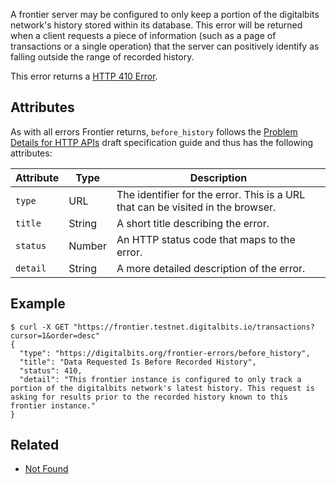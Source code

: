 A frontier server may be configured to only keep a portion of the digitalbits network's history stored
within its database.  This error will be returned when a client requests a piece of information
(such as a page of transactions or a single operation) that the server can positively identify as
falling outside the range of recorded history.

This error returns a
[HTTP 410 Error](https://developer.mozilla.org/en-US/docs/Web/HTTP/Response_codes).

## Attributes

As with all errors Frontier returns, `before_history` follows the
[Problem Details for HTTP APIs](https://tools.ietf.org/html/draft-ietf-appsawg-http-problem-00)
draft specification guide and thus has the following attributes:

| Attribute   | Type   | Description                                                                     |
| ----------- | ------ | ------------------------------------------------------------------------------- |
| `type`      | URL    | The identifier for the error.  This is a URL that can be visited in the browser.|
| `title`     | String | A short title describing the error.                                             |
| `status`    | Number | An HTTP status code that maps to the error.                                     |
| `detail`    | String | A more detailed description of the error.                                       |

## Example

```shell
$ curl -X GET "https://frontier.testnet.digitalbits.io/transactions?cursor=1&order=desc"
{
  "type": "https://digitalbits.org/frontier-errors/before_history",
  "title": "Data Requested Is Before Recorded History",
  "status": 410,
  "detail": "This frontier instance is configured to only track a portion of the digitalbits network's latest history. This request is asking for results prior to the recorded history known to this frontier instance."
}
```

## Related

- [Not Found](https://developers.digitalbits.io/reference/go/services/frontier/internal/docs/reference/errors/not-found)
